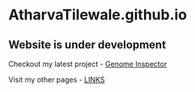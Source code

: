 # AtharvaTilewale.github.io

## Website is under development

Checkout my latest project - [Genome Inspector](https://github.com/atharvatilewale/genome-inspector)

Visit my other pages - [LINKS](https://atharvatilewale.github.io/links/)
